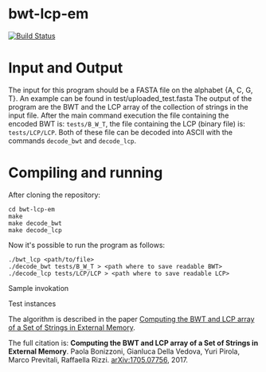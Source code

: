 # bwt-lcp-em

[![Build Status](https://travis-ci.org/AlgoLab/bwt-lcp-em.svg?branch=master)](https://travis-ci.org/AlgoLab/bwt-lcp-em)

# Input and Output

The input for this program should be a FASTA file on the alphabet {A, C, G, T}. An example can be found in test/uploaded_test.fasta
The output of the program are the BWT and the LCP array of the collection of strings in the input file. After the main command execution the file containing the encoded BWT is: `tests/B_W_T`, the file containing the LCP (binary file) is: `tests/LCP/LCP`. Both of these file can be decoded into ASCII with the commands `decode_bwt` and `decode_lcp`.

# Compiling and running

After cloning the repository:
```
cd bwt-lcp-em
make
make decode_bwt
make decode_lcp

```

Now it's possible to run the program as follows:

```
./bwt_lcp <path/to/file>
./decode_bwt tests/B_W_T > <path where to save readable BWT>
./decode_lcp tests/LCP/LCP > <path where to save readable LCP>

```



Sample invokation

Test instances


The algorithm is described in the paper [Computing the BWT and LCP array of a Set of Strings in External Memory](https://arxiv.org/abs/1705.07756).

The full citation is:
**Computing the BWT and LCP array of a Set of Strings in External Memory**.
Paola Bonizzoni, Gianluca Della Vedova, Yuri Pirola, Marco Previtali, Raffaella Rizzi.
[arXiv:1705.07756](https://arxiv.org/abs/1705.07756), 2017.
